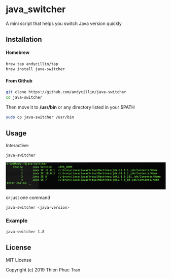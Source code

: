 # java_switcher

A mini script that helps you switch Java version quickly

## Installation
#### Homebrew
```bash
brew tap andycillin/tap
brew install java-switcher
```
#### From Github
```bash
git clone https://github.com/andycillin/java-switcher
cd java-switcher
```
Then move it to **/usr/bin** or any directory listed in your $PATH
```bash
sudo cp java-switcher /usr/bin
```

## Usage
Interactive:
```bash
java-switcher
```
![Interactive mode](https://github.com/Andycillin/java-switcher/raw/master/docs/interactive.png)  

or just one command

```bash
java-switcher <java-version>
``` 

### Example

```bash
java-switcher 1.8
``` 


## License

MIT License

Copyright (c) 2019 Thien Phuc Tran